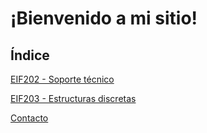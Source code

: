 # ¡Bienvenido a mi sitio!

## Índice

[EIF202 - Soporte técnico](eif202/portadaeif202.md)

[EIF203 - Estructuras discretas](./eif203/portadaeif203.md)

[Contacto](./contacto.md)
